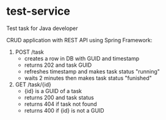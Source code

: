 # test-service
Test task for Java developer

CRUD application with REST API using Spring Framework:
 1. POST /task 
	* creates a row in DB with GUID and timestamp
	* returns 202 and task GUID
	* refreshes timestamp and makes task status "running"
	* waits 2 minutes then makes task status "funished"
 2. GET /task/{id} 
	* {id} is a GUID of a task
	* returns 200 and task status
	* returns 404 if task not found
	* returns 400 if {id} is not a GUID

